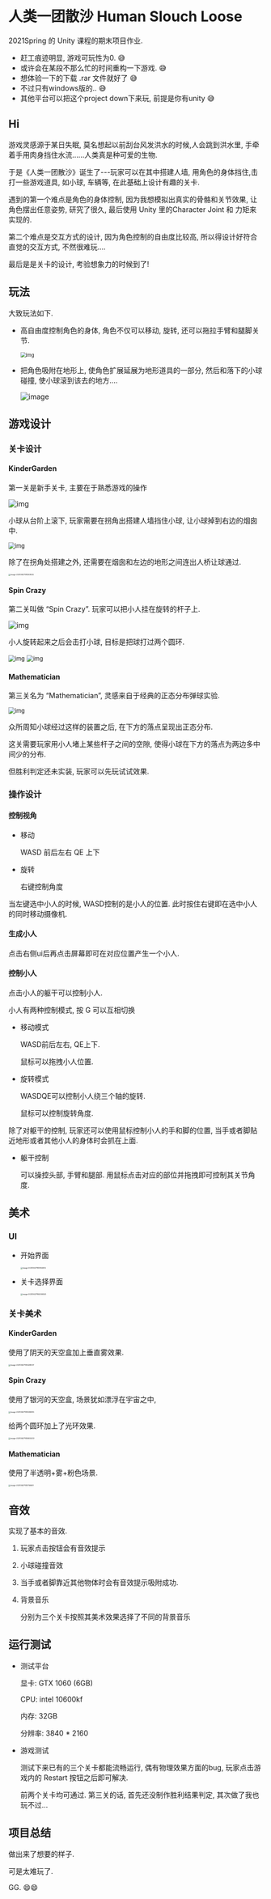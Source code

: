 

# 人类一团散沙 Human Slouch Loose 
2021Spring 的 Unity 课程的期末项目作业. 
- 赶工痕迹明显, 游戏可玩性为0. :sweat_smile:
- 或许会在某段不那么忙的时间重构一下游戏. :sweat_smile:
- 想体验一下的下载 .rar 文件就好了 :sweat_smile:
- 不过只有windows版的.. :sweat_smile:
- 其他平台可以把这个project down下来玩, 前提是你有unity :sweat_smile:
## Hi 

游戏灵感源于某日失眠, 莫名想起以前刮台风发洪水的时候,人会跳到洪水里, 手牵着手用肉身挡住水流……人类真是种可爱的生物. 

于是《人类一团散沙》诞生了---玩家可以在其中搭建人墙, 用角色的身体挡住,击打一些游戏道具, 如小球, 车辆等, 在此基础上设计有趣的关卡.

遇到的第一个难点是角色的身体控制, 因为我想模拟出真实的骨骼和关节效果, 让角色摆出任意姿势, 研究了很久, 最后使用 Unity 里的Character Joint 和 力矩来实现的.

第二个难点是交互方式的设计, 因为角色控制的自由度比较高, 所以得设计好符合直觉的交互方式, 不然很难玩....

最后是是关卡的设计, 考验想象力的时候到了!

## 玩法
  大致玩法如下.
  - 高自由度控制角色的身体, 角色不仅可以移动, 旋转, 还可以拖拉手臂和腿脚关节. 
    
    <img src="http://ding-typora.oss-cn-beijing.aliyuncs.com/img/clip_image002.jpg" alt="img" style="zoom:67%;" />

  - 把角色吸附在地形上, 使角色扩展延展为地形道具的一部分, 然后和落下的小球碰撞, 使小球滚到该去的地方....
    
    ![image](http://ding-typora.oss-cn-beijing.aliyuncs.com/img/clip_image004.jpg)

## 游戏设计

### 关卡设计

#### KinderGarden

第一关是新手关卡, 主要在于熟悉游戏的操作

<img src="http://ding-typora.oss-cn-beijing.aliyuncs.com/img/clip_image039.jpg" alt="img"  />

小球从台阶上滚下, 玩家需要在拐角出搭建人墙挡住小球, 让小球掉到右边的烟囱中.

<img src="http://ding-typora.oss-cn-beijing.aliyuncs.com/img/clip_image041.jpg" alt="img" style="zoom:80%;" />

 除了在拐角处搭建之外, 还需要在烟囱和左边的地形之间连出人桥让球通过.

<img src="http://ding-typora.oss-cn-beijing.aliyuncs.com/img/image-20210627181253924.png" alt="image-20210627181253924" style="zoom: 25%;" />

#### Spin Crazy

第二关叫做 “Spin Crazy”. 玩家可以把小人挂在旋转的杆子上.

<img src="http://ding-typora.oss-cn-beijing.aliyuncs.com/img/clip_image043.jpg" alt="img"  />

小人旋转起来之后会击打小球, 目标是把球打过两个圆环.

<img src="http://ding-typora.oss-cn-beijing.aliyuncs.com/img/clip_image045.jpg" alt="img" style="zoom: 80%;" />

<img src="http://ding-typora.oss-cn-beijing.aliyuncs.com/img/clip_image047.jpg" alt="img" style="zoom: 80%;" />

#### Mathematician

第三关名为 “Mathematician”, 灵感来自于经典的正态分布弹球实验.

<img src="http://ding-typora.oss-cn-beijing.aliyuncs.com/img/clip_image049.jpg" alt="img" style="zoom: 80%;" />

众所周知小球经过这样的装置之后, 在下方的落点呈现出正态分布.

这关需要玩家用小人堵上某些杆子之间的空隙, 使得小球在下方的落点为两边多中间少的分布.

但胜利判定还未实装, 玩家可以先玩试试效果. 

### 操作设计
#### 控制视角

- 移动

  WASD 前后左右 QE 上下

- 旋转

  右键控制角度

当左键选中小人的时候, WASD控制的是小人的位置. 此时按住右键即在选中小人的同时移动摄像机.

#### 生成小人

点击右侧ui后再点击屏幕即可在对应位置产生一个小人.

#### 控制小人

点击小人的躯干可以控制小人.

小人有两种控制模式, 按 G 可以互相切换

- 移动模式

  WASD前后左右, QE上下. 

  鼠标可以拖拽小人位置.

- 旋转模式

  WASDQE可以控制小人绕三个轴的旋转.

  鼠标可以控制旋转角度.

除了对躯干的控制, 玩家还可以使用鼠标控制小人的手和脚的位置, 当手或者脚贴近地形或者其他小人的身体时会抓在上面.  

- 躯干控制

  可以操控头部, 手臂和腿部. 用鼠标点击对应的部位并拖拽即可控制其关节角度. 

## 美术
###  UI

  - 开始界面
    
    <img src="http://ding-typora.oss-cn-beijing.aliyuncs.com/img/image-20210627183954514.png" alt="image-20210627183954514" style="zoom: 25%;" />

  - 关卡选择界面
    
    <img src="http://ding-typora.oss-cn-beijing.aliyuncs.com/img/image-20210627184006553.png" alt="image-20210627184006553" style="zoom: 25%;" />

### 关卡美术
#### KinderGarden

使用了阴天的天空盒加上垂直雾效果. 

<img src="http://ding-typora.oss-cn-beijing.aliyuncs.com/img/image-20210627183428007.png" alt="image-20210627183428007" style="zoom:25%;" />

#### Spin Crazy

使用了银河的天空盒, 场景犹如漂浮在宇宙之中,

<img src="http://ding-typora.oss-cn-beijing.aliyuncs.com/img/image-20210627183536095.png" alt="image-20210627183536095" style="zoom: 25%;" />

给两个圆环加上了光环效果.

<img src="http://ding-typora.oss-cn-beijing.aliyuncs.com/img/image-20210627183603433.png" alt="image-20210627183603433" style="zoom:25%;" />

#### Mathematician

使用了半透明+雾+粉色场景.

<img src="http://ding-typora.oss-cn-beijing.aliyuncs.com/img/image-20210627183706661.png" alt="image-20210627183706661" style="zoom:25%;" />

## 音效

实现了基本的音效.

1. 玩家点击按钮会有音效提示

2. 小球碰撞音效

3. 当手或者脚靠近其他物体时会有音效提示吸附成功.

4. 背景音乐

   分别为三个关卡按照其美术效果选择了不同的背景音乐

## 运行测试

- 测试平台

  显卡:   GTX 1060 (6GB)

  CPU:   intel 10600kf

  内存:   32GB

  分辨率:  3840 * 2160

- 游戏测试

  测试下来已有的三个关卡都能流畅运行, 偶有物理效果方面的bug, 玩家点击游戏内的 Restart 按钮之后即可解决.

  前两个关卡均可通过. 第三关的话, 首先还没制作胜利结果判定, 其次做了我也玩不过…

## 项目总结

  做出来了想要的样子.
  
  可是太难玩了. 
  
  GG. :smile::smile: 